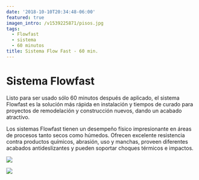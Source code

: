 ```yaml
---
date: '2018-10-10T20:34:48-06:00'
featured: true
imagen_intro: /v1539225871/pisos.jpg
tags:
  - Flowfast
  - sistema
  - 60 minutos
title: Sistema Flow Fast - 60 min.
---
```



# Sistema Flowfast 

Listo para ser usado sólo 60 minutos después de aplicado, el sistema Flowfast es la solución más rápida en instalación y tiempos de curado para proyectos de remodelación y construcción nuevos, dando un acabado atractivo. 

Los sistemas Flowfast tienen un desempeño físico impresionante en áreas de procesos tanto secos como húmedos. Ofrecen excelente resistencia contra productos químicos, abrasión, uso y manchas, proveen diferentes acabados antideslizantes y pueden soportar choques térmicos e impactos.

![](https://res.cloudinary.com/novatec/v1539225691/flowfast.jpg)

![](https://res.cloudinary.com/novatec/v1539225773/colores.jpg)
